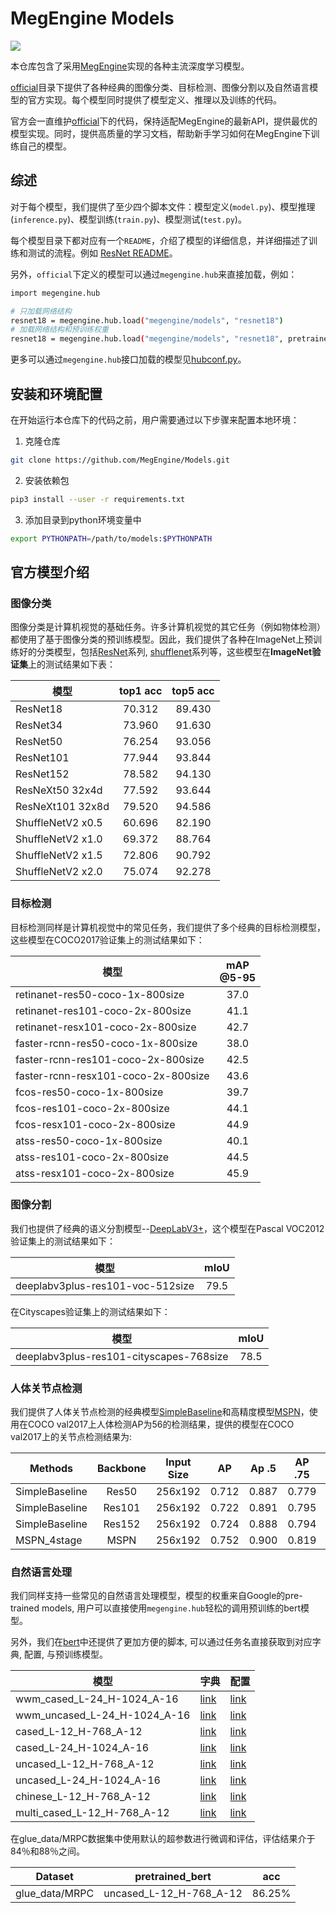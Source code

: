 # MegEngine Models

![](https://github.com/MegEngine/Models/workflows/CI/badge.svg)

本仓库包含了采用[MegEngine](https://github.com/megengine/megengine)实现的各种主流深度学习模型。

[official](./official)目录下提供了各种经典的图像分类、目标检测、图像分割以及自然语言模型的官方实现。每个模型同时提供了模型定义、推理以及训练的代码。

官方会一直维护[official](./official)下的代码，保持适配MegEngine的最新API，提供最优的模型实现。同时，提供高质量的学习文档，帮助新手学习如何在MegEngine下训练自己的模型。

## 综述

对于每个模型，我们提供了至少四个脚本文件：模型定义(`model.py`)、模型推理(`inference.py`)、模型训练(`train.py`)、模型测试(`test.py`)。

每个模型目录下都对应有一个`README`，介绍了模型的详细信息，并详细描述了训练和测试的流程。例如 [ResNet README](./official/vision/classification/resnet/README.md)。

另外，`official`下定义的模型可以通过`megengine.hub`来直接加载，例如：

```bash
import megengine.hub

# 只加载网络结构
resnet18 = megengine.hub.load("megengine/models", "resnet18")
# 加载网络结构和预训练权重
resnet18 = megengine.hub.load("megengine/models", "resnet18", pretrained=True)
```

更多可以通过`megengine.hub`接口加载的模型见[hubconf.py](./hubconf.py)。

## 安装和环境配置

在开始运行本仓库下的代码之前，用户需要通过以下步骤来配置本地环境：

1. 克隆仓库

```bash
git clone https://github.com/MegEngine/Models.git
```

2. 安装依赖包

```bash
pip3 install --user -r requirements.txt
```

3. 添加目录到python环境变量中

```bash
export PYTHONPATH=/path/to/models:$PYTHONPATH
```


## 官方模型介绍

### 图像分类

图像分类是计算机视觉的基础任务。许多计算机视觉的其它任务（例如物体检测）都使用了基于图像分类的预训练模型。因此，我们提供了各种在ImageNet上预训练好的分类模型，包括[ResNet](./official/vision/classification/resnet)系列, [shufflenet](./official/vision/classification/shufflenet)系列等，这些模型在**ImageNet验证集**上的测试结果如下表：

| 模型 | top1 acc | top5 acc |
| --- | :---: | :---: |
| ResNet18 | 70.312 | 89.430 |
| ResNet34 | 73.960 | 91.630 |
| ResNet50 | 76.254 | 93.056 |
| ResNet101 | 77.944 | 93.844 |
| ResNet152 | 78.582 | 94.130 |
| ResNeXt50 32x4d | 77.592 | 93.644 |
| ResNeXt101 32x8d| 79.520 | 94.586 |
| ShuffleNetV2 x0.5 | 60.696 | 82.190 |
| ShuffleNetV2 x1.0 | 69.372 | 88.764 |
| ShuffleNetV2 x1.5 | 72.806 | 90.792 |
| ShuffleNetV2 x2.0 | 75.074 | 92.278 |

### 目标检测

目标检测同样是计算机视觉中的常见任务，我们提供了多个经典的目标检测模型，这些模型在COCO2017验证集上的测试结果如下：

| 模型                                | mAP<br>@5-95 |
| ---                                 | :---:        |
| retinanet-res50-coco-1x-800size     | 37.0         |
| retinanet-res101-coco-2x-800size    | 41.1         |
| retinanet-resx101-coco-2x-800size   | 42.7         |
| faster-rcnn-res50-coco-1x-800size   | 38.0         |
| faster-rcnn-res101-coco-2x-800size  | 42.5         |
| faster-rcnn-resx101-coco-2x-800size | 43.6         |
| fcos-res50-coco-1x-800size          | 39.7         |
| fcos-res101-coco-2x-800size         | 44.1         |
| fcos-resx101-coco-2x-800size        | 44.9         |
| atss-res50-coco-1x-800size          | 40.1         |
| atss-res101-coco-2x-800size         | 44.5         |
| atss-resx101-coco-2x-800size        | 45.9         |

### 图像分割

我们也提供了经典的语义分割模型--[DeepLabV3+](./official/vision/segmentation/)，这个模型在Pascal VOC2012验证集上的测试结果如下：

| 模型                             | mIoU |
| ---                              | :--: |
| deeplabv3plus-res101-voc-512size | 79.5 |

在Cityscapes验证集上的测试结果如下：

| 模型                                    | mIoU |
| ---                                     | :--: |
| deeplabv3plus-res101-cityscapes-768size | 78.5 |

### 人体关节点检测

我们提供了人体关节点检测的经典模型[SimpleBaseline](https://arxiv.org/pdf/1804.06208.pdf)和高精度模型[MSPN](https://arxiv.org/pdf/1901.00148.pdf)，使用在COCO val2017上人体检测AP为56的检测结果，提供的模型在COCO val2017上的关节点检测结果为:

|Methods|Backbone|Input Size| AP | Ap .5 | AP .75 | AP (M) | AP (L) | AR | AR .5 | AR .75 | AR (M) | AR (L) |
|---|:---:|---|---|---|---|---|---|---|---|---|---|---|
| SimpleBaseline |Res50 |256x192| 0.712 | 0.887 | 0.779 | 0.673 | 0.785 | 0.782 | 0.932 | 0.839 | 0.730 | 0.854 |
| SimpleBaseline |Res101|256x192| 0.722 | 0.891 | 0.795 | 0.687 | 0.795 | 0.794 | 0.936 | 0.855 | 0.745 | 0.863 |
| SimpleBaseline |Res152|256x192| 0.724 | 0.888 | 0.794 | 0.688 | 0.795 | 0.795 | 0.934 | 0.856 | 0.746 | 0.863 |
| MSPN_4stage |MSPN|256x192| 0.752 | 0.900 | 0.819 | 0.716 | 0.825 | 0.819 | 0.943 | 0.875 | 0.770 | 0.887 |

### 自然语言处理

我们同样支持一些常见的自然语言处理模型，模型的权重来自Google的pre-trained models, 用户可以直接使用`megengine.hub`轻松的调用预训练的bert模型。

另外，我们在[bert](./official/nlp/bert)中还提供了更加方便的脚本, 可以通过任务名直接获取到对应字典, 配置, 与预训练模型。

| 模型                       | 字典 | 配置 |
| ---                        |  --- |  --- |
| wwm_cased_L-24_H-1024_A-16| [link](https://data.megengine.org.cn/models/weights/bert/wwm_cased_L-24_H-1024_A-16/vocab.txt) | [link](https://data.megengine.org.cn/models/weights/bert/wwm_cased_L-24_H-1024_A-16/bert_config.json)
| wwm_uncased_L-24_H-1024_A-16| [link](https://data.megengine.org.cn/models/weights/bert/wwm_uncased_L-24_H-1024_A-16/vocab.txt) | [link](https://data.megengine.org.cn/models/weights/bert/wwm_uncased_L-24_H-1024_A-16/bert_config.json)
| cased_L-12_H-768_A-12| [link](https://data.megengine.org.cn/models/weights/bert/cased_L-12_H-768_A-12/vocab.txt) | [link](https://data.megengine.org.cn/models/weights/bert/cased_L-12_H-768_A-12/bert_config.json)
| cased_L-24_H-1024_A-16| [link](https://data.megengine.org.cn/models/weights/bert/cased_L-24_H-1024_A-16/vocab.txt) | [link](https://data.megengine.org.cn/models/weights/bert/cased_L-24_H-1024_A-16/bert_config.json)
| uncased_L-12_H-768_A-12| [link](https://data.megengine.org.cn/models/weights/bert/uncased_L-12_H-768_A-12/vocab.txt) | [link](https://data.megengine.org.cn/models/weights/bert/uncased_L-12_H-768_A-12/bert_config.json)
| uncased_L-24_H-1024_A-16| [link](https://data.megengine.org.cn/models/weights/bert/uncased_L-24_H-1024_A-16/vocab.txt) | [link](https://data.megengine.org.cn/models/weights/bert/uncased_L-24_H-1024_A-16/bert_config.json)
| chinese_L-12_H-768_A-12| [link](https://data.megengine.org.cn/models/weights/bert/chinese_L-12_H-768_A-12/vocab.txt) | [link](https://data.megengine.org.cn/models/weights/bert/chinese_L-12_H-768_A-12/bert_config.json)
| multi_cased_L-12_H-768_A-12| [link](https://data.megengine.org.cn/models/weights/bert/multi_cased_L-12_H-768_A-12/vocab.txt) | [link](https://data.megengine.org.cn/models/weights/bert/multi_cased_L-12_H-768_A-12/bert_config.json)

在glue_data/MRPC数据集中使用默认的超参数进行微调和评估，评估结果介于84％和88％之间。

| Dataset | pretrained_bert | acc |
| --- |   --- |  --- |
| glue_data/MRPC |   uncased_L-12_H-768_A-12 |  86.25% |


